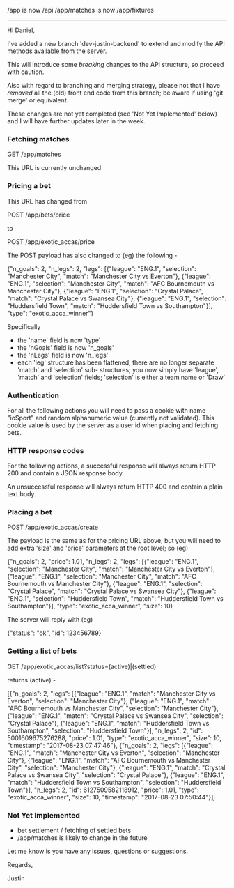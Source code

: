 /app is now /api
/app/matches is now /app/fixtures

-----------------------

Hi Daniel,

I've added a new branch 'dev-justin-backend' to extend and modify the API methods available from the server.

This will introduce some *breaking* changes to the API structure, so proceed with caution.

Also with regard to branching and merging strategy, please not that I have *removed* all the (old) front end code from this branch; be aware if using 'git merge' or equivalent.

These changes are not yet completed (see 'Not Yet Implemented' below) and I will have further updates later in the week.

### Fetching matches

GET /app/matches

This URL is currently unchanged

### Pricing a bet

This URL has changed from

POST /app/bets/price

to

POST /app/exotic_accas/price

The POST payload has also changed to (eg) the following -

{"n_goals": 2, "n_legs": 2, "legs": [{"league": "ENG.1", "selection": "Manchester City", "match": "Manchester City vs Everton"}, {"league": "ENG.1", "selection": "Manchester City", "match": "AFC Bournemouth vs Manchester City"}, {"league": "ENG.1", "selection": "Crystal Palace", "match": "Crystal Palace vs Swansea City"}, {"league": "ENG.1", "selection": "Huddersfield Town", "match": "Huddersfield Town vs Southampton"}], "type": "exotic_acca_winner"}

Specifically

- the 'name' field is now 'type'
- the 'nGoals' field is now 'n_goals'
- the 'nLegs' field is now 'n_legs'
- each 'leg' structure has been flattened; there are no longer separate 'match' and 'selection' sub- structures; you now simply have 'league', 'match' and 'selection' fields; 'selection' is either a team name or 'Draw'

### Authentication

For all the following actions you will need to pass a cookie with name "ioSport" and random alphanumeric value (currently not validated). This cookie value is used by the server as a user id when placing and fetching bets.

### HTTP response codes

For the following actions, a successful response will always return HTTP 200 and contain a JSON response body.

An unsuccessful response will always return HTTP 400 and contain a plain text body.

### Placing a bet

POST /app/exotic_accas/create

The payload is the same as for the pricing URL above, but you will need to add extra 'size' and 'price' parameters at the root level; so (eg)

{"n_goals": 2, "price": 1.01, "n_legs": 2, "legs": [{"league": "ENG.1", "selection": "Manchester City", "match": "Manchester City vs Everton"}, {"league": "ENG.1", "selection": "Manchester City", "match": "AFC Bournemouth vs Manchester City"}, {"league": "ENG.1", "selection": "Crystal Palace", "match": "Crystal Palace vs Swansea City"}, {"league": "ENG.1", "selection": "Huddersfield Town", "match": "Huddersfield Town vs Southampton"}], "type": "exotic_acca_winner", "size": 10}

The server will reply with (eg)

{"status": "ok", "id": 123456789}

### Getting a list of bets

GET /app/exotic_accas/list?status=(active)|(settled)

returns (active) -

[{"n_goals": 2, "legs": [{"league": "ENG.1", "match": "Manchester City vs Everton", "selection": "Manchester City"}, {"league": "ENG.1", "match": "AFC Bournemouth vs Manchester City", "selection": "Manchester City"}, {"league": "ENG.1", "match": "Crystal Palace vs Swansea City", "selection": "Crystal Palace"}, {"league": "ENG.1", "match": "Huddersfield Town vs Southampton", "selection": "Huddersfield Town"}], "n_legs": 2, "id": 5001609675276288, "price": 1.01, "type": "exotic_acca_winner", "size": 10, "timestamp": "2017-08-23 07:47:46"}, {"n_goals": 2, "legs": [{"league": "ENG.1", "match": "Manchester City vs Everton", "selection": "Manchester City"}, {"league": "ENG.1", "match": "AFC Bournemouth vs Manchester City", "selection": "Manchester City"}, {"league": "ENG.1", "match": "Crystal Palace vs Swansea City", "selection": "Crystal Palace"}, {"league": "ENG.1", "match": "Huddersfield Town vs Southampton", "selection": "Huddersfield Town"}], "n_legs": 2, "id": 6127509582118912, "price": 1.01, "type": "exotic_acca_winner", "size": 10, "timestamp": "2017-08-23 07:50:44"}]j

### Not Yet Implemented

- bet settlement / fetching of settled bets
- /app/matches is likely to change in the future

Let me know is you have any issues, questions or suggestions.

Regards,

Justin